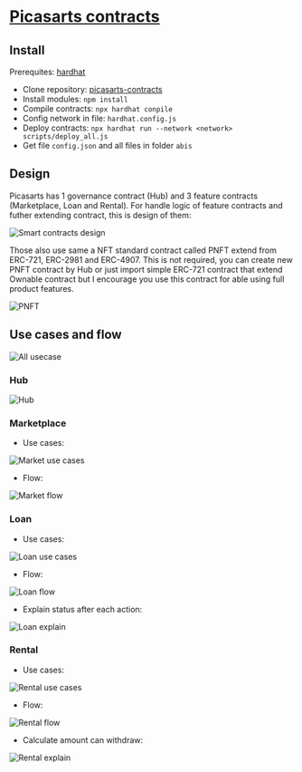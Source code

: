 # [Picasarts contracts](https://github.com/neitdung/picasarts-contracts)

## Install
Prerequites: [hardhat](https://hardhat.org/hardhat-runner/docs/getting-started#overview) 

- Clone repository: [picasarts-contracts](https://github.com/neitdung/picasarts-contracts)
- Install modules: ```npm install```
- Compile contracts: ```npx hardhat conpile```
- Config network in file: ```hardhat.config.js```
- Deploy contracts: ```npx hardhat run --network <network> scripts/deploy_all.js```
- Get file ```config.json``` and all files in folder ```abis```

## Design

Picasarts has 1 governance contract (Hub) and 3 feature contracts (Marketplace, Loan and Rental). For handle logic of feature contracts and futher extending contract, this is design of them:

![Smart contracts design](../imgs/main-sc.png)

Those also use same a NFT standard contract called PNFT extend from ERC-721, ERC-2981 and ERC-4907. This is not required, you can create new PNFT contract by Hub or just import simple ERC-721 contract that extend Ownable contract but I encourage you use this contract for able using full product features.

![PNFT](../imgs/pnft.png)

## Use cases and flow

![All usecase](../imgs/all-uc.png)

### Hub

![Hub](../imgs/hub-uc.png)

### Marketplace

- Use cases:

![Market use cases](../imgs/market-uc.png)
- Flow:

![Market flow](../imgs/market-fl.png)

### Loan

- Use cases:

![Loan use cases](../imgs/loan-uc.png)
- Flow:

![Loan flow](../imgs/loan-fl.png)
- Explain status after each action:

![Loan explain](../imgs/loan-expl.png)

### Rental

- Use cases:

![Rental use cases](../imgs/rent-uc.png)
- Flow:

![Rental flow](../imgs/rent-fl.png)
- Calculate amount can withdraw:

![Rental explain](../imgs/rent-expl.png)
